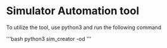 # Simulator Automation tool

To utilize the tool, use python3 and run the following command

'''bash
python3 sim_creator <configuration file> -od <output directory>
'''
